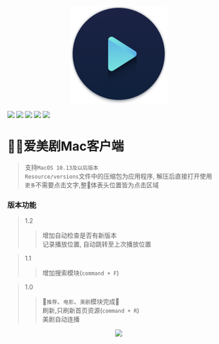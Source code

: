 <p align="center">
  <img src="iMeiJu_Mac/Assets.xcassets/AppIcon.appiconset/icon_512x512@2x.png" width="220" alt="Banner" />
</p>

![](https://img.shields.io/badge/platform-MacOS^10.13-blue.svg)
![](https://img.shields.io/badge/verison-v1.2-green.svg)
![](https://img.shields.io/github/watchers/imeiju/iMeiju_Mac.svg?style=social)
![](https://img.shields.io/github/stars/imeiju/iMeiJu_Mac.svg?style=social)
![](https://img.shields.io/github/forks/imeiju/iMeiju_Mac.svg?style=social)

# 爱美剧Mac客户端

> 支持`MacOS 10.13及以后版本`\
> `Resource/versions`文件中的压缩包为应用程序, 解压后直接打开使用\
> `更多`不需要点击文字,整体表头位置皆为点击区域

### 版本功能
> 1.2
>> 增加自动检查是否有新版本\
>> 记录播放位置, 自动跳转至上次播放位置

> 1.1
>> 增加搜索模块(`command + F`)

> 1.0
>> `推荐`、`电影`、`美剧`模块完成\
>> 刷新,只刷新首页资源(`command + R`)\
>> 美剧自动连播 

<p align="center">
  <img src="Resource/imgs/preview.gif" width="500" />
</p>
